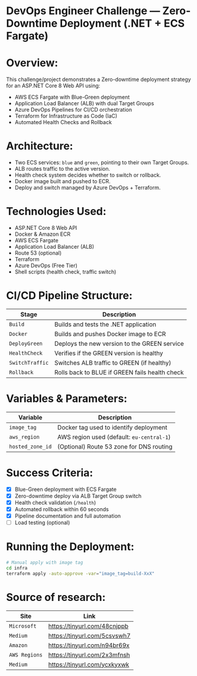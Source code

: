 # DevOps Engineer Challenge — Zero-Downtime Deployment (.NET + ECS Fargate)

# Overview:

This challenge/project demonstrates a Zero-downtime deployment strategy for an ASP.NET Core 8 Web API using:

- AWS ECS Fargate with Blue-Green deployment
- Application Load Balancer (ALB) with dual Target Groups
- Azure DevOps Pipelines for CI/CD orchestration
- Terraform for Infrastructure as Code (IaC)
- Automated Health Checks and Rollback

# Architecture:

- Two ECS services: `blue` and `green`, pointing to their own Target Groups.
- ALB routes traffic to the active version.
- Health check system decides whether to switch or rollback.
- Docker image built and pushed to ECR.
- Deploy and switch managed by Azure DevOps + Terraform.

# Technologies Used:

- ASP.NET Core 8 Web API
- Docker & Amazon ECR
- AWS ECS Fargate
- Application Load Balancer (ALB)
- Route 53 (optional)
- Terraform
- Azure DevOps (Free Tier)
- Shell scripts (health check, traffic switch)

# CI/CD Pipeline Structure:

| Stage            | Description                                   |
|------------------|-----------------------------------------------|
| `Build`          | Builds and tests the .NET application         |
| `Docker`         | Builds and pushes Docker image to ECR         |
| `DeployGreen`    | Deploys the new version to the GREEN service  |
| `HealthCheck`    | Verifies if the GREEN version is healthy      |
| `SwitchTraffic`  | Switches ALB traffic to GREEN (if healthy)    |
| `Rollback`       | Rolls back to BLUE if GREEN fails health check|

#	Variables & Parameters:

| Variable         | Description                              |
|------------------|------------------------------------------|
| `image_tag`      | Docker tag used to identify deployment   |
| `aws_region`     | AWS region used (default: `eu-central-1`)   |
| `hosted_zone_id` | (Optional) Route 53 zone for DNS routing |

#	Success Criteria:

- [x] Blue-Green deployment with ECS Fargate
- [x] Zero-downtime deploy via ALB Target Group switch
- [x] Health check validation (`/health`)
- [x] Automated rollback within 60 seconds
- [x] Pipeline documentation and full automation
- [ ] Load testing (optional)

# Running the Deployment:

```bash
# Manual apply with image tag
cd infra
terraform apply -auto-approve -var="image_tag=build-XxX"
```

# Source of research:

| Site             | Link                         |
|------------------|------------------------------|
| `Microsoft`      | https://tinyurl.com/48cnjppb |
| `Medium`         | https://tinyurl.com/5csvswh7 |
| `Amazon`         | https://tinyurl.com/n94br69x |
| `AWS Regions`    | https://tinyurl.com/2x3mfnsh |
| `Medium`         | https://tinyurl.com/ycxkyxwk |



